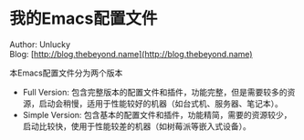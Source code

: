 我的Emacs配置文件
=======================
Author: Unlucky<br/>
Blog: [http://blog.thebeyond.name](http://blog.thebeyond.name)

本Emacs配置文件分为两个版本

 - Full Version: 包含完整版本的配置文件和插件，功能完整，但是需要较多的资源，启动会稍慢，适用于性能较好的机器（如台式机、服务器、笔记本）。
 - Simple Version: 包含基本的配置文件和插件，功能精简，需要的资源较少，启动比较快，使用于性能较差的机器（如树莓派等嵌入式设备）。